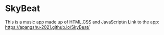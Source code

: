 # SkyBeat
This is a music app made up of HTML,CSS and JavaScript\n
Link to the app: https://apangshu-2021.github.io/SkyBeat/
